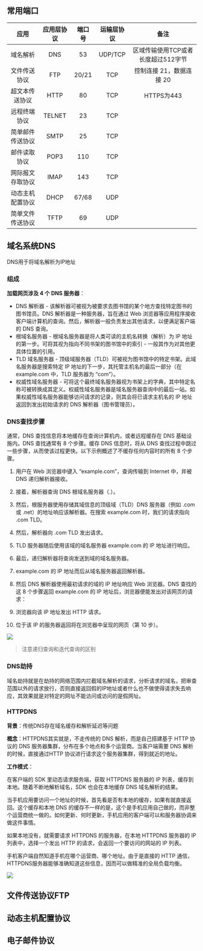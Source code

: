 ## 常用端口
|       应用       | 应用层协议 | 端口号 | 运输层协议 |                备注                |
| :--------------: | :--------: | :----: | :--------: | :--------------------------------: |
|     域名解析     |    DNS     |   53   |  UDP/TCP   | 区域传输使用TCP或者长度超过512字节 |
|   文件传送协议   |    FTP     | 20/21  |    TCP     |      控制连接 21，数据连接 20      |
|  超文本传送协议  |    HTTP    |   80   |    TCP     |             HTTPS为443             |
|   远程终端协议   |   TELNET   |   23   |    TCP     |                                    |
| 简单邮件传送协议 |    SMTP    |   25   |    TCP     |
|   邮件读取协议   |    POP3    |  110   |    TCP     |
| 网际报文存取协议 |    IMAP    |  143   |    TCP     |
| 动态主机配置协议 |    DHCP    | 67/68  |    UDP     |
| 简单文件传送协议 |    TFTP    |   69   |    UDP     |                                    |
## 域名系统DNS
DNS用于将域名解析为IP地址 

### 组成
**加载网页涉及 4 个 DNS 服务器**：  
* DNS 解析器 -  该解析器可被视为被要求去图书馆的某个地方查找特定图书的图书馆员。DNS 解析器是一种服务器，旨在通过 Web 浏览器等应用程序接收客户端计算机的查询。然后，解析器一般负责发出其他请求，以便满足客户端的 DNS 查询。
* 根域名服务器 - 根域名服务器是将人类可读的主机名转换（解析）为 IP 地址的第一步。可将其视为指向不同书架的图书馆中的索引 - 一般其作为对其他更具体位置的引用。
* TLD 域名服务器 - 顶级域服务器（TLD）可被视为图书馆中的特定书架。此域名服务器是搜索特定 IP 地址的下一步，其托管主机名的最后一部分（在 example.com 中，TLD 服务器为 “com”）。
* 权威性域名服务器 - 可将这个最终域名服务器视为书架上的字典，其中特定名称可被转换成其定义。权威性域名服务器是域名服务器查询中的最后一站。如果权威性域名服务器能够访问请求的记录，则其会将已请求主机名的 IP 地址返回到发出初始请求的 DNS 解析器（图书管理员）。

### DNS查找步骤
通常，DNS 查找信息将本地缓存在查询计算机内，或者远程缓存在 DNS 基础设施内。DNS 查找通常有 8 个步骤。缓存 DNS 信息时，将从 DNS 查找过程中跳过一些步骤，从而使该过程更快。以下示例概述了不缓存任何内容时的所有 8 个步骤。  
1. 用户在 Web 浏览器中键入 “example.com”，查询传输到 Internet 中，并被 DNS 递归解析器接收。

2. 接着，解析器查询 DNS 根域名服务器（.）。
3. 然后，根服务器使用存储其域信息的顶级域（TLD）DNS 服务器（例如 .com 或 .net）的地址响应该解析器。在搜索 example.com 时，我们的请求指向 .com TLD。
4. 然后，解析器向 .com TLD 发出请求。
5. TLD 服务器随后使用该域的域名服务器 example.com 的 IP 地址进行响应。
6. 最后，递归解析器将查询发送到域的域名服务器。
7. example.com 的 IP 地址而后从域名服务器返回解析器。
8. 然后 DNS 解析器使用最初请求的域的 IP 地址响应 Web 浏览器。DNS 查找的这 8 个步骤返回 example.com 的 IP 地址后，浏览器便能发出对该网页的请求：
9.  浏览器向该 IP 地址发出 HTTP 请求。
10. 位于该 IP 的服务器返回将在浏览器中呈现的网页（第 10 步）。


![](https://community-header-1306990603.cos.ap-guangzhou.myqcloud.com/20220106165403.png)

>注意递归查询和迭代查询的区别

### DNS劫持

域名劫持就是在劫持的网络范围内拦截域名解析的请求，分析请求的域名，把审查范围以外的请求放行，否则直接返回假的IP地址或者什么也不做使得请求失去响应，其效果就是对特定的网址不能访问或访问的是假网址。

### HTTPDNS

**背景**：传统DNS存在域名缓存和解析延迟等问题

**概念**：HTTPDNS其实就是，不走传统的 DNS 解析，而是自己搭建基于 HTTP 协议的 DNS 服务器集群，分布在多个地点和多个运营商。当客户端需要 DNS 解析的时候，直接通过HTTP 协议进行请求这个服务器集群，得到就近的地址。

**工作模式**：

在客户端的 SDK 里动态请求服务端，获取 HTTPDNS 服务器的 IP 列表，缓存到本地。随着不断地解析域名，SDK 也会在本地缓存 DNS 域名解析的结果。

当手机应用要访问一个地址的时候，首先看是否有本地的缓存，如果有就直接返回。这个缓存和本地 DNS 的缓存不一样的是，这个是手机应用自己做的，而非整个运营商统一做的。如何更新、何时更新，手机应用的客户端可以和服务器协调来做这件事情。

如果本地没有，就需要请求 HTTPDNS 的服务器，在本地 HTTPDNS 服务器的 IP 列表中，选择一个发出 HTTP 的请求，会返回一个要访问的网站的 IP 列表。

手机客户端自然知道手机在哪个运营商、哪个地址。由于是直接的 HTTP 通信，HTTPDNS服务器能够准确知道这些信息，因而可以做精准的全局负载均衡。

![](https://community-header-1306990603.cos.ap-guangzhou.myqcloud.com/20220225104118.png)

## 文件传送协议FTP
## 动态主机配置协议
## 电子邮件协议
